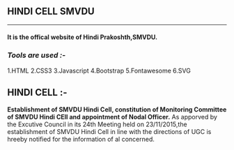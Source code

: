 ## **HINDI CELL SMVDU** ##
_____________________________________________________________________________________________________________________________
#### It is the offical website of Hindi Prakoshth,SMVDU.

###  ***Tools are used :-*** ##

1.HTML
2.CSS3
3.Javascript
4.Bootstrap
5.Fontawesome
6.SVG


## **HINDI CELL :-** ##

**Establishment of SMVDU Hindi Cell, constitution of Monitoring Committee of SMVDU Hindi CEll and appointment of Nodal Officer.** As apporved by the Excutive Council in its 24th Meeting held on 23/11/2015,the establishment of SMVDU Hindi Cell in line with the directions of UGC is hreeby notified for the information of al concerned.
